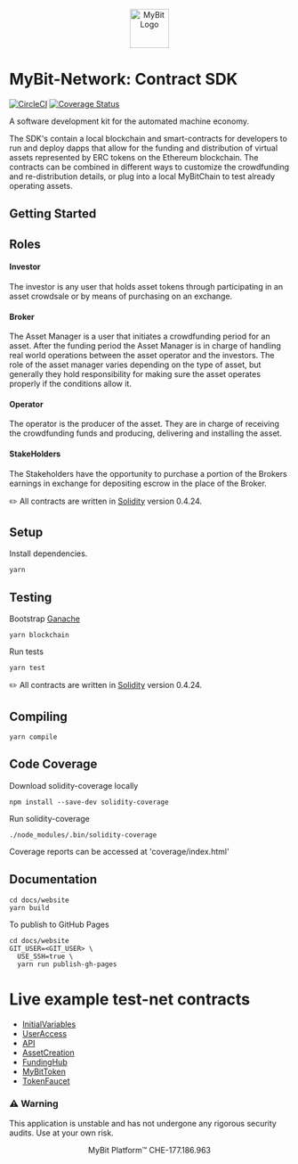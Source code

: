 <p align="center">
  <a href="https://mybit.io/">
    <img alt="MyBit Logo" src="https://files.mybit.io/mybit-icon-28x28.png" width="70">
  </a>
</p>



# MyBit-Network: Contract SDK
[![CircleCI](https://circleci.com/gh/MyBitFoundation/MyBit-Network.tech.svg?style=shield)](https://circleci.com/gh/MyBitFoundation/MyBit-Network.tech) [![Coverage Status](https://coveralls.io/repos/github/MyBitFoundation/MyBit-Network.tech/badge.svg)](https://coveralls.io/github/MyBitFoundation/MyBit-Network.tech)

A software development kit for the automated machine economy.

The SDK's contain a local blockchain and smart-contracts for developers to run and deploy dapps that allow for the funding and distribution of virtual assets represented by ERC tokens on the Ethereum blockchain. The contracts can be combined in different ways to customize the crowdfunding and re-distribution details, or plug into a local MyBitChain to test already operating assets. 

## Getting Started

## Roles 

#### Investor 
The investor is any user that holds asset tokens through participating in an asset crowdsale or by means of purchasing on an exchange.

#### Broker 
The Asset Manager is a user that initiates a crowdfunding period for an asset. After the funding period the Asset Manager is in charge of handling real world operations between the asset operator and the investors. The role of the asset manager varies depending on the type of asset, but generally they hold responsibility for making sure the asset operates properly if the conditions allow it. 

#### Operator
The operator is the producer of the asset. They are in charge of receiving the crowdfunding funds and producing, delivering and installing the asset. 

#### StakeHolders 
The Stakeholders have the opportunity to purchase a portion of the Brokers earnings in exchange for depositing escrow in the place of the Broker. 

✏️ All contracts are written in [Solidity](https://solidity.readthedocs.io/en/v0.4.24/) version 0.4.24.


## Setup

Install dependencies.

`yarn`

## Testing

Bootstrap [Ganache](https://truffleframework.com/ganache)

`yarn blockchain`

Run tests

`yarn test`

✏️ All contracts are written in [Solidity](https://solidity.readthedocs.io/en/v0.4.24/) version 0.4.24.

## Compiling

`yarn compile`

## Code Coverage

Download solidity-coverage locally

`npm install --save-dev solidity-coverage`

Run solidity-coverage

`./node_modules/.bin/solidity-coverage`

Coverage reports can be accessed at 'coverage/index.html'

## Documentation

```
cd docs/website
yarn build
```

To publish to GitHub Pages

```
cd docs/website
GIT_USER=<GIT_USER> \
  USE_SSH=true \
  yarn run publish-gh-pages
```


# Live example test-net contracts 
* [InitialVariables](https://ropsten.etherscan.io/address/0x9e6606dedcf9d4960f8652abe2d624a048231841#code)
* [UserAccess](https://ropsten.etherscan.io/address/0xb14c50bb7530c71e14f28498bad1f65d10b5b3a9#code)
* [API](https://ropsten.etherscan.io/address/0x139ebd700b089f51a9dd90c0403e5326b1426f3b#code)
* [AssetCreation](https://ropsten.etherscan.io/address/0x011d426358f1982e327648506d3fdae01d054297#code)
* [FundingHub](https://ropsten.etherscan.io/address/0xb94bd7c5ca000beeff27db7cebb9c03749901f19#code)
* [MyBitToken](https://ropsten.etherscan.io/address/0xbb07c8c6e7cd15e2e6f944a5c2cac056c5476151#code)
* [TokenFaucet](https://ropsten.etherscan.io/address/0x8742272c58f6fe0c2943eba9399c04cbd5342ab2#writeContract)

### ⚠️ Warning
This application is unstable and has not undergone any rigorous security audits. Use at your own risk.


<p align="center">
MyBit Platform™ CHE-177.186.963<br/>
</p>

